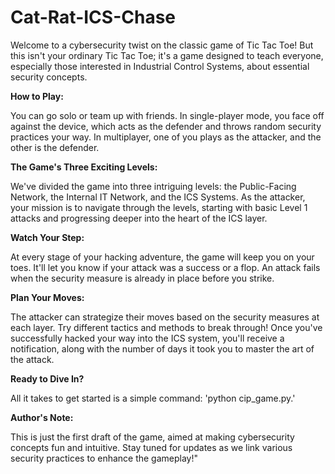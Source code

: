 # Cat-Rat-ICS-Chase
Welcome to a cybersecurity twist on the classic game of Tic Tac Toe! But this isn't your ordinary Tic Tac Toe; it's a game designed to teach everyone, especially those interested in Industrial Control Systems, about essential security concepts.

**How to Play:**

You can go solo or team up with friends. In single-player mode, you face off against the device, which acts as the defender and throws random security practices your way. In multiplayer, one of you plays as the attacker, and the other is the defender.

**The Game's Three Exciting Levels:**

We've divided the game into three intriguing levels: the Public-Facing Network, the Internal IT Network, and the ICS Systems.
As the attacker, your mission is to navigate through the levels, starting with basic Level 1 attacks and progressing deeper into the heart of the ICS layer.

**Watch Your Step:**

At every stage of your hacking adventure, the game will keep you on your toes. It'll let you know if your attack was a success or a flop. An attack fails when the security measure is already in place before you strike.

**Plan Your Moves:**

The attacker can strategize their moves based on the security measures at each layer. Try different tactics and methods to break through!
Once you've successfully hacked your way into the ICS system, you'll receive a notification, along with the number of days it took you to master the art of the attack.

**Ready to Dive In?**

All it takes to get started is a simple command: 'python cip_game.py.'

**Author's Note:**

This is just the first draft of the game, aimed at making cybersecurity concepts fun and intuitive. Stay tuned for updates as we link various security practices to enhance the gameplay!"




